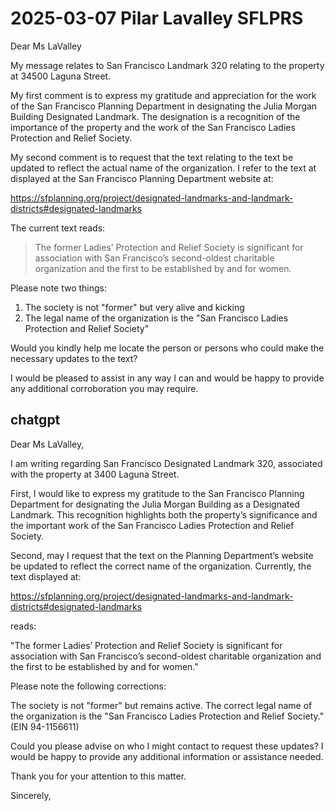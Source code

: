 # 2025-03-07 Pilar Lavalley SFLPRS

Dear Ms LaValley

My message relates to San Francisco Landmark 320 relating to the property at 34500 Laguna Street.

My first comment is to express my gratitude and appreciation for the work of the San Francisco Planning Department in designating the Julia Morgan Building  Designated Landmark. The designation is a recognition of the importance of the property and the work of the San Francisco Ladies Protection and Relief Society.

My second comment is to request that the text relating to the text be updated to reflect the actual name of the organization. I refer to the text at displayed at the San Francisco Planning Department website at:

https://sfplanning.org/project/designated-landmarks-and-landmark-districts#designated-landmarks

The current text reads:

>The former Ladies’ Protection and Relief Society is significant for association with San Francisco’s second-oldest charitable organization and the first to be established by and for women.

Please note two things:

1. The society is not "former" but very alive and kicking
2. The legal name of the organization is the "San Francisco Ladies Protection and Relief Society"

Would you kindly help me locate the person or persons who could make the necessary updates to the text?

I would be pleased to assist in any way I can and would be happy to provide any additional corroboration you may require.

## chatgpt

Dear Ms LaValley,

I am writing regarding San Francisco Designated Landmark 320, associated with the property at 3400 Laguna Street.

First, I would like to express my gratitude to the San Francisco Planning Department for designating the Julia Morgan Building as a Designated Landmark. This recognition highlights both the property’s significance and the important work of the San Francisco Ladies Protection and Relief Society.

Second, may I request that the text on the Planning Department’s website be updated to reflect the correct name of the organization. Currently, the text displayed at:

https://sfplanning.org/project/designated-landmarks-and-landmark-districts#designated-landmarks

reads:

"The former Ladies’ Protection and Relief Society is significant for association with San Francisco’s second-oldest charitable organization and the first to be established by and for women."

Please note the following corrections:

The society is not "former" but remains active.
The correct legal name of the organization is the "San Francisco Ladies Protection and Relief Society." (EIN 94-1156611)

Could you please advise on who I might contact to request these updates? I would be happy to provide any additional information or assistance needed.

Thank you for your attention to this matter.

Sincerely,


